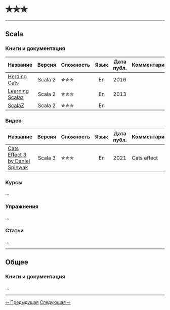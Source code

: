 # &#10031;&#10031;&#10031;

--- 

## Scala

### Книги и документация

| Название                                                |  Версия  | Сложность                | Язык | Дата публ. | Комментарий |
|---------------------------------------------------------|:--------:|--------------------------|:----:|------------|-------------|
| [Herding Cats](https://eed3si9n.com/herding-cats/)      | Scala 2  | &#10031;&#10031;&#10031; |  En  | 2016       |             |
| [Learning Scalaz](http://eed3si9n.com/learning-scalaz/) | Scala 2  | &#10031;&#10031;&#10031; |  En  | 2013       |             |
| [ScalaZ](https://scalaz.github.io/7/)                   | Scala 2  | &#10031;&#10031;&#10031; |  En  |            |             |

### Видео

| Название                                                                             |  Версия  | Сложность                | Язык | Дата публ. | Комментарий |
|--------------------------------------------------------------------------------------|:--------:|--------------------------|:----:|------------|-------------|
| [Cats Effect 3 by Daniel Spiewak](https://www.youtube.com/watch?v=KZtVBtOrP50&t=1s)  | Scala 3  | &#10031;&#10031;&#10031; |  En  | 2021       | Cats effect |

### Курсы

...

### Упражнения

...

### Статьи

...

--- 

## Общее

### Книги и документация

...

---

<div>
    <a href="extra/two_start">&#8678; Предыдущая</a>
    <a href="extra/four_stars">Следующая &#8680;</a>
</div>
